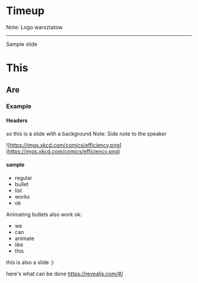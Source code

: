 # Timeup
Note:
Logo warsztatow

---

Sample slide

# This
## Are
### Example
#### Headers

so this is a slide with a background
Note:
Side note to the speaker

<!-- .slide: data-background-color="black" -->
![https://imgs.xkcd.com/comics/efficiency.png](https://imgs.xkcd.com/comics/efficiency.png)

#### sample
- regular
- bullet 
- list
- works
- ok

Animating bullets also work ok:
- we <!-- .element: class="fragment" data-fragment-index="1" -->
- can <!-- .element: class="fragment" data-fragment-index="3" -->
- animate <!-- .element: class="fragment" data-fragment-index="5" -->
- like <!-- .element: class="fragment" data-fragment-index="2" -->
- this <!-- .element: class="fragment" data-fragment-index="8" -->

this is also a slide :)	

here's what can be done
https://revealjs.com/#/
